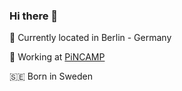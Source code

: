 ### Hi there 👋

📍 Currently located in Berlin - Germany

🔭 Working at [PiNCAMP](https://www.pincamp.de/)

🇸🇪 Born in Sweden

<!--
**isakfagerlund/isakfagerlund** is a ✨ _special_ ✨ repository because its `README.md` (this file) appears on your GitHub profile.

Here are some ideas to get you started:

- 🔭 I’m currently working on ...
- 🌱 I’m currently learning ...
- 👯 I’m looking to collaborate on ...
- 🤔 I’m looking for help with ...
- 💬 Ask me about ...
- 📫 How to reach me: ...
- 😄 Pronouns: ...
- ⚡ Fun fact: ...
-->
